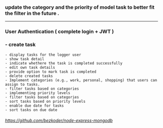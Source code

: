 ### update the category and the priority of model task to better fit the filter in the future .
-----------------------------------------------------------------------------------------------
### User Authentication ( complete login + JWT ) 
### - create task 
    - display tasks for the logger user
    - show task detail
    - indicate whethere the task is completed successfully
    - edit own task details
    - provide option to mark task is completed
    - delete created tasks
    - Implement categories (e.g., work, personal, shopping) that users can assign to tasks.
    - filter tasks based on categories
    - implementing priority levels
    - filter tasks based on categories
    - sort tasks based on priority levels
    - enable due date for tasks
    - sort tasks on due date


######  https://github.com/bezkoder/node-express-mongodb